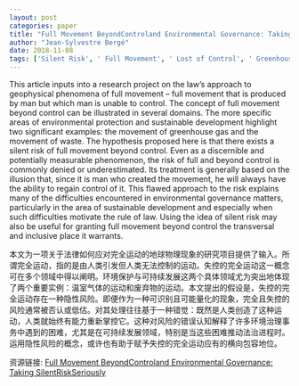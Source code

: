 ```yaml
---
layout: post
categories: paper
title: "Full Movement BeyondControland Environmental Governance: Taking SilentRiskSeriously"
author: "Jean-Sylvestre Bergé"
date: 2018-11-08
tags: ['Silent Risk', ' Full Movement', ' Lost of Control', ' Greenhouse Gas', ' Waste', ' Carbon Tax', ' Climate Change Policy']
---
```


This article inputs into a research project on the law’s approach to geophysical phenomena of full movement – full movement that is produced by man but which man is unable to control. The concept of full movement beyond control can be illustrated in several domains. The more specific areas of environmental protection and sustainable development highlight two significant examples: the movement of greenhouse gas and the movement of waste.  The hypothesis proposed here is that there exists a silent risk of full movement beyond control. Even as a discernible and potentially measurable phenomenon, the risk of full and beyond control is commonly denied or underestimated. Its treatment is generally based on the illusion that, since it is man who created the movement, he will always have the ability to regain control of it. This flawed approach to the risk explains many of the difficulties encountered in environmental governance matters, particularly in the area of sustainable development and especially when such difficulties motivate the rule of law. Using the idea of silent risk may also be useful for granting full movement beyond control the transversal and inclusive place it warrants.

本文为一项关于法律如何应对完全运动的地球物理现象的研究项目提供了输入。所谓完全运动，指的是由人类引发但人类无法控制的运动。失控的完全运动这一概念可在多个领域中得以阐明。环境保护与可持续发展这两个具体领域尤为突出地体现了两个重要实例：温室气体的运动和废弃物的运动。本文提出的假设是，失控的完全运动存在一种隐性风险。即便作为一种可识别且可能量化的现象，完全且失控的风险通常被否认或低估。对其处理往往基于一种错觉：既然是人类创造了这种运动，人类就始终有能力重新掌控它。这种对风险的错误认知解释了许多环境治理事务中遇到的困难，尤其是在可持续发展领域，特别是当这些困难推动法治进程时。运用隐性风险的概念，或许也有助于赋予失控的完全运动应有的横向包容地位。

资源链接: [Full Movement BeyondControland Environmental Governance: Taking SilentRiskSeriously](https://papers.ssrn.com/sol3/papers.cfm?abstract_id=3266632)
